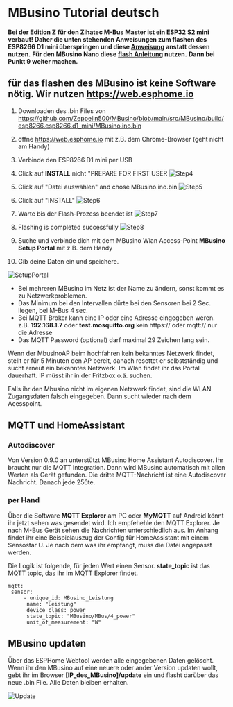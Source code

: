 # MBusino Tutorial deutsch

**Bei der Edition Z für den Zihatec M-Bus Master ist ein ESP32 S2 mini verbaut! Daher die unten stehenden Anweisungen zum flashen des ESP8266 D1 mini überspringen und diese [Anweisung](https://github.com/Zeppelin500/MBusino/blob/main/tutorial/Flashing_ESP32S2_Mini/README.md) anstatt dessen nutzen.**
**Für den MBusino Nano diese [flash Anleitung](https://github.com/Zeppelin500/MBusino/blob/main/tutorial/Flashing_ESP3_C3_Supermini/README.md) nutzen.**
**Dann bei Punkt 9 weiter machen.**


## für das flashen des MBusino ist keine Software nötig. Wir nutzen https://web.esphome.io

1. Downloaden des .bin Files von https://github.com/Zeppelin500/MBusino/blob/main/src/MBusino/build/esp8266.esp8266.d1_mini/MBusino.ino.bin

2. öffne https://web.esphome.io mit z.B. dem Chrome-Browser (geht nicht am Handy)

3. Verbinde den ESP8266 D1 mini per USB

4. Click auf **INSTALL** nicht "PREPARE FOR FIRST USER
![Step4](https://github.com/Zeppelin500/MBusino/assets/32666091/7ff901e5-4994-49f9-a2c1-f914df4c7fb3)

5. Click auf "Datei auswählen" and chose MBusino.ino.bin
![Step5](https://github.com/Zeppelin500/MBusino/assets/32666091/221017c4-1a4b-4e81-8c4e-e0d9ce51a9d1)

6. Click auf "INSTALL"
![Step6](https://github.com/Zeppelin500/MBusino/assets/32666091/b70db0ed-884b-4ca2-9f67-002f8dbabd9b)

7. Warte bis der Flash-Prozess beendet ist
![Step7](https://github.com/Zeppelin500/MBusino/assets/32666091/5b327ce6-a832-4b6d-8381-7ecec4572459)

8. Flashing is completed successfully 
![Step8](https://github.com/Zeppelin500/MBusino/assets/32666091/782f9d0a-45da-4c94-b262-aa562115c390)

9. Suche und verbinde dich mit dem MBusino Wlan Access-Point **MBusino Setup Portal** mit z.B. dem Handy

10. Gib deine Daten ein und speichere.

![SetupPortal](https://github.com/Zeppelin500/MBusino/blob/main/pictures/MBusino_Setup_Portal.jpg)

* Bei mehreren MBusino im Netz ist der Name zu ändern, sonst kommt es zu Netzwerkproblemen.
* Das Minimum bei den Intervallen dürte bei den Sensoren bei 2 Sec. liegen, bei M-Bus 4 sec. 
* Bei MQTT Broker kann eine IP oder eine Adresse eingegeben weren. z.B. **192.168.1.7** oder **test.mosquitto.org** kein https:// oder mqtt:// nur die Adresse
* Das MQTT Password (optional) darf maximal 29 Zeichen lang sein.

Wenn der MbusinoAP beim hochfahren kein bekanntes Netzwerk findet, stellt er für 5 Minuten den AP bereit, danach resettet er selbstständig und sucht erneut ein bekanntes Netzwerk.
Im Wlan findet ihr das Portal dauerhaft. IP müsst ihr in der Fritzbox o.ä. suchen.

Falls ihr den Mbusino nicht im eigenen Netzwerk findet, sind die WLAN Zugangsdaten falsch eingegeben. Dann sucht wieder nach dem Acesspoint.

## MQTT und HomeAssistant

### Autodiscover

Von Version 0.9.0 an unterstützt MBusino Home Assistant Autodiscover. Ihr braucht nur die MQTT Integration. Dann wird MBusino automatisch mit allen Werten als Gerät gefunden.
Die dritte MQTT-Nachricht ist eine Autodiscover Nachricht. Danach jede 256te.

### per Hand

Über die Software **MQTT Explorer** am PC oder **MyMQTT** auf Android könnt ihr jetzt sehen was gesendet wird. Ich empfehehle den MQTT Explorer.
Je nach M-Bus Gerät sehen die Nachrichten unterschiedlich aus. Im Anhang findet ihr eine Beispielauszug der Config für HomeAssistant mit einem Sensostar U.
Je nach dem was ihr empfangt, muss die Datei angepasst werden.

Die Logik ist folgende, für jeden Wert einen Sensor. **state_topic** ist das MQTT topic, das ihr im MQTT Explorer findet.
```
mqtt:
 sensor:
     - unique_id: MBusino_Leistung
      name: "Leistung"
      device_class: power
      state_topic: "MBusino/MBus/4_power"     
      unit_of_measurement: "W"
```

## MBusino updaten

Über das ESPHome Webtool werden alle eingegebenen Daten gelöscht. Wenn ihr den MBusino auf eine neuere oder ander Version updaten wollt, gebt ihr im Browser **[IP_des_MBusino]/update** ein und flasht darüber das neue .bin File. Alle Daten bleiben erhalten.

![Update](https://github.com/Zeppelin500/MBusino/blob/main/pictures/update.png)





